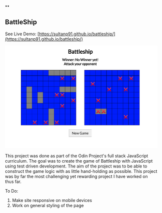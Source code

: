 \*\*

## BattleShip

See Live Demo: [https://sultanp91.github.io/battleship/](https://sultanp91.github.io/battleship/)

![battleship screenshot](https://github.com/sultanp91/battleship/blob/main/battleship.png?raw=true)

This project was done as part of the Odin Project's full stack JavaScript curriculum. The goal was to create the game of Battleship with JavaScript using test driven development. The aim of the project was to be able to construct the game logic with as little hand-holding as possible. This project was by far the most challenging yet rewarding project I have worked on thus far.

To Do:

1. Make site responsive on mobile devices
2. Work on general styling of the page
